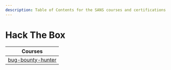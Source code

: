 ```yaml
---
description: Table of Contents for the SANS courses and certifications
---
```


# Hack The Box

| Courses                                           |
| ------------------------------------------------- |
| [bug-bounty-hunter](bug-bounty-hunter/ "mention") |
